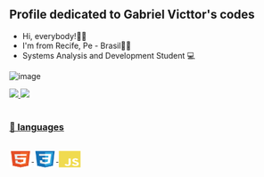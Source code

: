 <h2> Profile dedicated to Gabriel Victtor's codes </h2>

- Hi, everybody!🤘🏼
- I'm from Recife, Pe - Brasil📌🦀 
- Systems Analysis and Development Student 💻

![image](https://gifs.eco.br/wp-content/uploads/2022/08/gifs-de-computador-0.gif)


<div>
  <a href="[https://github.com/gabrielvicttor](https://github.com/gabrielvicttor)"> 
  <img height="170em" src="https://github-readme-stats.vercel.app/api?username=gabrielvicttor&show_icons=true&theme=tokyonight&include_all_commits=true&count_private=true"/>
  <img height="150em" src="https://github-readme-stats.vercel.app/api/top-langs/?username=gabrielvicttor&layout=compact&langs_count=16&theme=tokyonight"/>
</div>
  <br>
  <h3> 📝 languages <br></h3>
<div style="display: inline_block"><br>
  <img align="center" alt="gabrielvicttor-HTML" height="30" width="40" src="https://raw.githubusercontent.com/devicons/devicon/master/icons/html5/html5-original.svg">
  <img align="center" alt="gabrielvicttor-CSS" height="30" width="40" src="https://raw.githubusercontent.com/devicons/devicon/master/icons/css3/css3-original.svg">
  <img align="center" alt="gabrielvicttor.jS" height="30" width="40" src="https://raw.githubusercontent.com/devicons/devicon/master/icons/javascript/javascript-plain.svg">
 </div>

